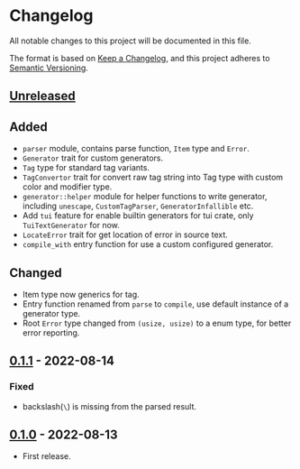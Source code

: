 # Changelog

All notable changes to this project will be documented in this file.

The format is based on [Keep a Changelog](https://keepachangelog.com/en/1.0.0/),
and this project adheres to [Semantic Versioning](https://semver.org/spec/v2.0.0.html).

## [Unreleased]

## Added

- `parser` module, contains parse function, `Item` type and `Error`.
- `Generator` trait for custom generators.
- `Tag` type for standard tag variants.
- `TagConvertor` trait for convert raw tag string into Tag type with custom color and modifier type.
- `generator::helper` module for helper functions to write generator, including `unescape`, `CustomTagParser`, `GeneratorInfallible` etc.
- Add `tui` feature for enable builtin generators for tui crate, only `TuiTextGenerator` for now.
- `LocateError` trait for get location of error in source text.
- `compile_with` entry function for use a custom configured generator.

## Changed

- Item type now generics for tag.
- Entry function renamed from `parse` to `compile`, use default instance of a generator type.
- Root `Error` type changed from `(usize, usize)` to a enum type, for better error reporting.

## [0.1.1] - 2022-08-14

### Fixed

- backslash(`\`) is missing from the parsed result.

## [0.1.0] - 2022-08-13

- First release.

[Unreleased]: https://github.com/7sDream/tui-markup/compare/v0.1.1..HEAD
[0.1.1]: https://github.com/7sDream/tui-markup/compare/v0.1.0..v0.1.1
[0.1.0]: https://github.com/7sDream/tui-markup/releases/tag/v0.1.0
